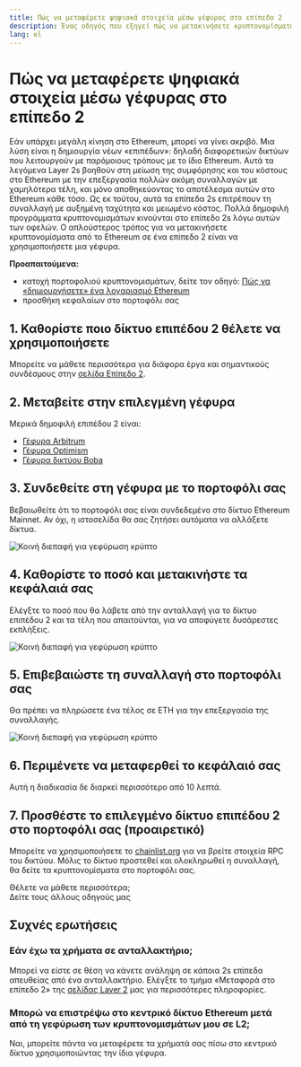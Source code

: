 ```yaml
---
title: Πώς να μεταφέρετε ψηφιακά στοιχεία μέσω γέφυρας στο επίπεδο 2
description: Ένας οδηγός που εξηγεί πώς να μετακινήσετε κρυπτονομίσματα από Ethereum σε επίπεδο 2 χρησιμοποιώντας μια γέφυρα.
lang: el
---
```


# Πώς να μεταφέρετε ψηφιακά στοιχεία μέσω γέφυρας στο επίπεδο 2

Εάν υπάρχει μεγάλη κίνηση στο Ethereum, μπορεί να γίνει ακριβό. Μια λύση είναι η δημιουργία νέων «επιπέδων»: δηλαδή διαφορετικών δικτύων που λειτουργούν με παρόμοιους τρόπους με το ίδιο Ethereum. Αυτά τα λεγόμενα Layer 2s βοηθούν στη μείωση της συμφόρησης και του κόστους στο Ethereum με την επεξεργασία πολλών ακόμη συναλλαγών με χαμηλότερα τέλη, και μόνο αποθηκεύοντας το αποτέλεσμα αυτών στο Ethereum κάθε τόσο. Ως εκ τούτου, αυτά τα επίπεδα 2s επιτρέπουν τη συναλλαγή με αυξημένη ταχύτητα και μειωμένο κόστος. Πολλά δημοφιλή προγράμματα κρυπτονομισμάτων κινούνται στο επίπεδο 2s λόγω αυτών των οφελών. Ο απλούστερος τρόπος για να μετακινήσετε κρυπτονομίσματα από το Ethereum σε ένα επίπεδο 2 είναι να χρησιμοποιήσετε μια γέφυρα.

**Προαπαιτούμενα:**

- κατοχή πορτοφολιού κρυπτονομισμάτων, δείτε τον οδηγό: [Πώς να «δημιουργήσετε» ένα λογαριασμό Ethereum](/guides/how-to-create-an-ethereum-account/)
- προσθήκη κεφαλαίων στο πορτοφόλι σας

## 1. Καθορίστε ποιο δίκτυο επιπέδου 2 θέλετε να χρησιμοποιήσετε

Μπορείτε να μάθετε περισσότερα για διάφορα έργα και σημαντικούς συνδέσμους στην [σελίδα Επίπεδο 2](/layer-2/).

## 2. Μεταβείτε στην επιλεγμένη γέφυρα

Μερικά δημοφιλή επιπέδου 2 είναι:

- [Γέφυρα Arbitrum](https://bridge.arbitrum.io/?l2ChainId=42161)
- [Γέφυρα Optimism](https://app.optimism.io/bridge/deposit)
- [Γέφυρα δικτύου Boba](https://gateway.boba.network/)

## 3. Συνδεθείτε στη γέφυρα με το πορτοφόλι σας

Βεβαιωθείτε ότι το πορτοφόλι σας είναι συνδεδεμένο στο δίκτυο Ethereum Mainnet. Αν όχι, η ιστοσελίδα θα σας ζητήσει αυτόματα να αλλάξετε δίκτυα.

![Κοινή διεπαφή για γεφύρωση κρύπτο](./bridge1.png)

## 4. Καθορίστε το ποσό και μετακινήστε τα κεφάλαιά σας

Ελέγξτε το ποσό που θα λάβετε από την ανταλλαγή για το δίκτυο επιπέδου 2 και τα τέλη που απαιτούνται, για να αποφύγετε δυσάρεστες εκπλήξεις.

![Κοινή διεπαφή για γεφύρωση κρύπτο](./bridge2.png)

## 5. Επιβεβαιώστε τη συναλλαγή στο πορτοφόλι σας

Θα πρέπει να πληρώσετε ένα τέλος σε ETH για την επεξεργασία της συναλλαγής.

![Κοινή διεπαφή για γεφύρωση κρύπτο](./bridge3.png)

## 6. Περιμένετε να μεταφερθεί το κεφάλαιό σας

Αυτή η διαδικασία δε διαρκεί περισσότερο από 10 λεπτά.

## 7. Προσθέστε το επιλεγμένο δίκτυο επιπέδου 2 στο πορτοφόλι σας (προαιρετικό)

Μπορείτε να χρησιμοποιήσετε το [chainlist.org](http://chainlist.org) για να βρείτε στοιχεία RPC του δικτύου. Μόλις το δίκτυο προστεθεί και ολοκληρωθεί η συναλλαγή, θα δείτε τα κρυπτονομίσματα στο πορτοφόλι σας.
<br />

<InfoBanner shouldSpaceBetween emoji=":eyes:">
  <div>Θέλετε να μάθετε περισσότερα;</div>
  <ButtonLink href="/guides/">
    Δείτε τους άλλους οδηγούς μας
  </ButtonLink>
</InfoBanner>

## Συχνές ερωτήσεις

### Εάν έχω τα χρήματα σε ανταλλακτήριο;

Μπορεί να είστε σε θέση να κάνετε ανάληψη σε κάποια 2s επίπεδα απευθείας από ένα ανταλλακτήριο. Ελέγξτε το τμήμα «Μεταφορά στο επίπεδο 2» της [σελίδας Layer 2](/layer-2/) μας για περισσότερες πληροφορίες.

### Μπορώ να επιστρέψω στο κεντρικό δίκτυο Ethereum μετά από τη γεφύρωση των κρυπτονομισμάτων μου σε L2;

Ναι, μπορείτε πάντα να μεταφέρετε τα χρήματά σας πίσω στο κεντρικό δίκτυο χρησιμοποιώντας την ίδια γέφυρα.
